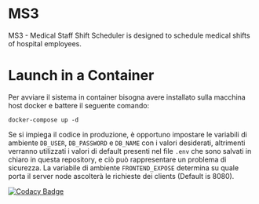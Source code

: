 # MS3
MS3 - Medical Staff Shift Scheduler is designed to schedule medical shifts of hospital employees.

# Launch in a Container

Per avviare il sistema in container bisogna avere installato sulla macchina host docker e battere il seguente comando:
```
docker-compose up -d
```
Se si impiega il codice in produzione, è opportuno impostare le variabili di ambiente `DB_USER`, `DB_PASSWORD` e `DB_NAME` con i valori desiderati, altrimenti verranno utilizzati i valori di default presenti nel file `.env` che sono salvati in chiaro in questa repository, e ciò può rappresentare un problema di sicurezza.
La variabile di ambiente `FRONTEND_EXPOSE` determina su quale porta il server node ascolterà le richieste dei clients (Default is 8080).

[![Codacy Badge](https://app.codacy.com/project/badge/Grade/90c0c1712b2141c2a3bfd8e243cd598a)](https://app.codacy.com/gh/CSW-Teams/MS3/dashboard?utm_source=gh&utm_medium=referral&utm_content=&utm_campaign=Badge_grade)
